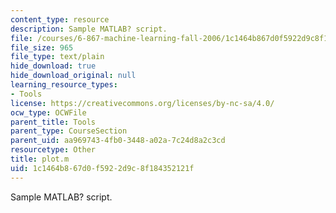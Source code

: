 ```yaml
---
content_type: resource
description: Sample MATLAB? script.
file: /courses/6-867-machine-learning-fall-2006/1c1464b867d0f5922d9c8f184352121f_plot.m
file_size: 965
file_type: text/plain
hide_download: true
hide_download_original: null
learning_resource_types:
- Tools
license: https://creativecommons.org/licenses/by-nc-sa/4.0/
ocw_type: OCWFile
parent_title: Tools
parent_type: CourseSection
parent_uid: aa969743-4fb0-3448-a02a-7c24d8a2c3cd
resourcetype: Other
title: plot.m
uid: 1c1464b8-67d0-f592-2d9c-8f184352121f
---
```

Sample MATLAB? script.